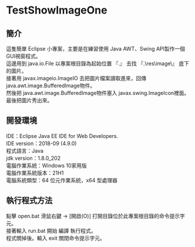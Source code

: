 # TestShowImageOne

## 簡介
這隻簡單 Eclipse 小專案，主要是在練習使用 Java AWT、Swing API製作一個GUI視窗程式。  
這邊用到 java.io.File 以專案根目錄為起始位置 『.』 去找 『.\res\image\』 底下的圖片。  
接著用 javax.imageio.ImageIO 去把圖片檔案讀取進來，回傳 java.awt.image.BufferedImage物件。  
然後把 java.awt.image.BufferedImage物件塞入 javax.swing.ImageIcon裡面。  
最後把圖片秀出來。  

## 開發環境
IDE：Eclipse Java EE IDE for Web Developers.  
IDE version：2018-09 (4.9.0)  
程式語言：Java  
jdk version：1.8.0_202  
電腦作業系統：Windows 10家用版  
電腦作業系統版本：21H1  
電腦系統類型：64 位元作業系統，x64 型處理器  

## 執行程式方法  
點擊 open.bat 滑鼠右鍵 -> [開啟(O)] 打開目錄位於此專案根目錄的命令提示字元。  
接著輸入 run.bat 開始 編譯 執行程式。  
程式關掉後。輸入 exit 關閉命令提示字元。  
